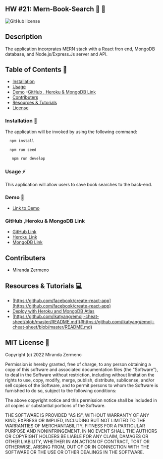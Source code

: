 ## HW #21: Mern-Book-Search  📓 📓

![GitHub license](https://img.shields.io/badge/license-MIT-ff69b4.svg) 

## Description
The application incorprates MERN stack with a React fron end, MongoDB database, and Node.js/Express.Js server and API.


## Table of Contents 🔎
- [Installation](#installation)
- [Usage](#usage)
- [Demo](#demo)
-[GitHub , Heroku & MongoDB  Link](#githubdeploylink)
- [Contributers](#contributers)
- [Resources & Tutorials](#resources&tutorials)
- [License](#license)

### Installation  💾
The application will be invoked by using the following command:

```bash
  npm install 
``` 
```bash
  npm run seed
```
```bash
   npm run develop
```


### Usage ⚡
This application will allow users to save book searches to the back-end. 

### Demo 🎥

* [Link to Demo]()

### GitHub ,Heroku & MongoDB Link

* [GitHub Link](https://github.com/Zermeno94/Mern-Book-Search)
* [Heroku Link]()
* [MongoDB Link]()

## Contributers
* Miranda Zermeno



## Resources & Tutorials  💻

* [https://github.com/facebook/create-react-app](https://github.com/facebook/create-react-app)
* [Deploy with Heroku and MongoDB Atlas](https://coding-boot-camp.github.io/full-stack/mongodb/deploy-with-heroku-and-mongodb-atlas)
* [https://github.com/ikatyang/emoji-cheat-sheet/blob/master/README.md](#https://github.com/ikatyang/emoji-cheat-sheet/blob/master/README.md)


## MIT License 📍
Copyright (c) 2022 Miranda Zermeno

Permission is hereby granted, free of charge, to any person obtaining a copy
of this software and associated documentation files (the "Software"), to deal
in the Software without restriction, including without limitation the rights
to use, copy, modify, merge, publish, distribute, sublicense, and/or sell
copies of the Software, and to permit persons to whom the Software is
furnished to do so, subject to the following conditions:

The above copyright notice and this permission notice shall be included in all
copies or substantial portions of the Software.

THE SOFTWARE IS PROVIDED "AS IS", WITHOUT WARRANTY OF ANY KIND, EXPRESS OR
IMPLIED, INCLUDING BUT NOT LIMITED TO THE WARRANTIES OF MERCHANTABILITY,
FITNESS FOR A PARTICULAR PURPOSE AND NONINFRINGEMENT. IN NO EVENT SHALL THE
AUTHORS OR COPYRIGHT HOLDERS BE LIABLE FOR ANY CLAIM, DAMAGES OR OTHER
LIABILITY, WHETHER IN AN ACTION OF CONTRACT, TORT OR OTHERWISE, ARISING FROM,
OUT OF OR IN CONNECTION WITH THE SOFTWARE OR THE USE OR OTHER DEALINGS IN THE
SOFTWARE.
